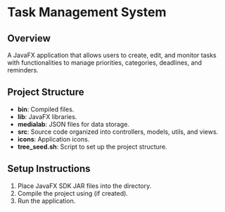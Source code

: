 # Task Management System

## Overview
A JavaFX application that allows users to create, edit, and monitor tasks with functionalities to manage priorities, categories, deadlines, and reminders.

## Project Structure
- **bin**: Compiled  files.
- **lib**: JavaFX libraries.
- **medialab**: JSON files for data storage.
- **src**: Source code organized into controllers, models, utils, and views.
- **icons**: Application icons.
- **tree_seed.sh**: Script to set up the project structure.

## Setup Instructions
1. Place JavaFX SDK JAR files into the  directory.
2. Compile the project using  (if created).
3. Run the application.

